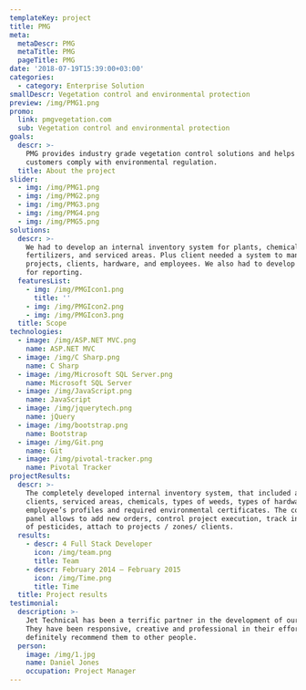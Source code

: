 ```yaml
---
templateKey: project
title: PMG
meta:
  metaDescr: PMG
  metaTitle: PMG
  pageTitle: PMG
date: '2018-07-19T15:39:00+03:00'
categories:
  - category: Enterprise Solution
smallDescr: Vegetation control and environmental protection
preview: /img/PMG1.png
promo:
  link: pmgvegetation.com
  sub: Vegetation control and environmental protection
goals:
  descr: >-
    PMG provides industry grade vegetation control solutions and helps its
    customers comply with environmental regulation.
  title: About the project
slider:
  - img: /img/PMG1.png
  - img: /img/PMG2.png
  - img: /img/PMG3.png
  - img: /img/PMG4.png
  - img: /img/PMG5.png
solutions:
  descr: >-
    We had to develop an internal inventory system for plants, chemical
    fertilizers, and serviced areas. Plus client needed a system to manage
    projects, clients, hardware, and employees. We also had to develop a system
    for reporting.
  featuresList:
    - img: /img/PMGIcon1.png
      title: ''
    - img: /img/PMGIcon2.png
    - img: /img/PMGIcon3.png
  title: Scope
technologies:
  - image: /img/ASP.NET MVC.png
    name: ASP.NET MVC
  - image: /img/C Sharp.png
    name: C Sharp
  - image: /img/Microsoft SQL Server.png
    name: Microsoft SQL Server
  - image: /img/JavaScript.png
    name: JavaScript
  - image: /img/jquerytech.png
    name: jQuery
  - image: /img/bootstrap.png
    name: Bootstrap
  - image: /img/Git.png
    name: Git
  - image: /img/pivotal-tracker.png
    name: Pivotal Tracker
projectResults:
  descr: >-
    The completely developed internal inventory system, that included a list of
    clients, serviced areas, chemicals, types of weeds, types of hardware,
    employee’s profiles and required environmental certificates. The convenient
    panel allows to add new orders, control project execution, track inventory
    of pesticides, attach to projects / zones/ clients.
  results:
    - descr: 4 Full Stack Developer
      icon: /img/team.png
      title: Team
    - descr: February 2014 — February 2015
      icon: /img/Time.png
      title: Time
  title: Project results
testimonial:
  description: >-
    Jet Technical has been a terrific partner in the development of our project.
    They have been responsive, creative and professional in their efforts. Would
    definitely recommend them to other people.
  person:
    image: /img/1.jpg
    name: Daniel Jones
    occupation: Project Manager
---
```


